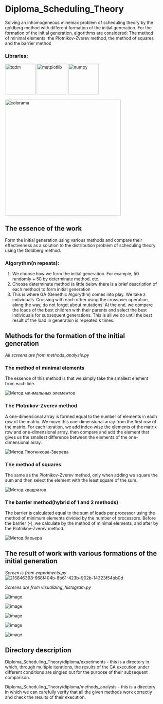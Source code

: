 # Diploma_Scheduling_Theory
Solving an inhomogeneous minemax problem of scheduling theory by the goldberg method with different formation of the initial generation.
For the formation of the initial generation, algorithms are considered: The method of minimal elements, the Plotnikov-Zverev method, the method of squares and the barrier method

### Libraries:
<a href="https://tqdm.github.io/"><img src="https://user-images.githubusercontent.com/65871712/218452173-faa8ad53-1248-441a-8638-6685d10fdfe1.png" alt="tqdm" width="100" height="100"></a>
<a href="https://matplotlib.org/stable/index.html"><img src="https://user-images.githubusercontent.com/65871712/218449590-b1a28106-1c93-487a-a74a-eefe422006a5.png" alt="matplotlib" width="100" height="100"></a>
<a href="https://numpy.org/"><img src="https://user-images.githubusercontent.com/65871712/218452060-ed889a4c-caad-4900-bf59-b030c2794247.png" alt="numpy" width="100" height="100"></a>

<a href="https://pypi.org/project/colorama/"><img src="https://user-images.githubusercontent.com/65871712/218449346-3b8335f9-5974-4d47-a385-5ce6e3666891.png" alt="colorama" width=380></a>

## The essence of the work
Form the initial generation using various methods and compare their effectiveness as a solution to the distribution problem of scheduling theory using the Goldberg method.
### Algorythm(n repeats):
1. We choose how we form the initial generation. For example, 50 randomly + 50 by determinate method, etc.
2. Choose determinate method (a little below there is a brief description of each method) to form initial generation
3. This is where GA (Genethic Algorythm) comes into play. We take z individuals. Crossing with each other using the crossover operation, along the way, do not forget about mutations! At the end, we compare the loads of the best children with their parents and select the best individuals for subsequent generations. This is all we do until the best result of the load in generation is repeated k times.

## Methods for the formation of the initial generation
*All screens are from methods_analysis.py*

### The method of minimal elements
The essence of this method is that we simply take the smallest element from each line.

![Метод минмальных элементов](https://user-images.githubusercontent.com/65871712/216844865-c2ba9ff0-0cd9-4bf7-a0a6-f49ba334baec.png)

### The Plotnikov-Zverev method
A one-dimensional array is formed equal to the number of elements in each row of the matrix. 
We move this one-dimensional array from the first row of the matrix. 
For each iteration, we add index-wise the elements of the matrix row and one-dimensional array, then compare and add the element that gives us the smallest difference between the elements of the one-dimensional array.

![Метод Плотникова-Зверева](https://user-images.githubusercontent.com/65871712/216844871-f02687c4-6b9f-48b2-82e6-5edc6f5c0917.png) 

### The method of squares
The same as the Plotnikov-Zverev method, only when adding we square the sum and then select the element with the least square of the sum.

![Метод квадратов](https://user-images.githubusercontent.com/65871712/216844874-3cee8510-4f5f-4b61-8c99-471bd514c546.png)

### The barrier method(hybrid of 1 and 2 methods)
The barrier is calculated equal to the sum of loads per processor using the method of minimum elements divided by the number of processors.
Before the barrier (-), we calculate by the method of minimal elements, and after by the Plotnikov-Zverev method.

![Метод барьера](https://user-images.githubusercontent.com/65871712/216844878-f418f483-3b91-40f1-b7ef-3178f9afffa1.png)


## The result of work with various formations of the initial generation
*Screen is from experiments.py*
![216846398-968f404b-8b61-423b-902b-14323f54bb0d](https://user-images.githubusercontent.com/65871712/216846824-0aa1f0d9-1c67-4031-b387-67a0bd255eb8.png)

*Screens are from visualizing_histogram.py*

![image](https://user-images.githubusercontent.com/65871712/218283100-528414bd-0ded-4d2d-b133-bf1970947cbb.png)

![image](https://user-images.githubusercontent.com/65871712/218254541-6d6d1ee9-418e-4949-a8d0-37e5cfcfc2ba.png)

![image](https://user-images.githubusercontent.com/65871712/218282253-48925756-8f1f-413f-9421-61a920cf8512.png)

![image](https://user-images.githubusercontent.com/65871712/218282259-b20de175-5f61-4cf2-8bdf-990f91966572.png)

![image](https://user-images.githubusercontent.com/65871712/218282241-1d7a8fff-b064-4303-bbc0-d06b49975812.png)


## Directory description
Diploma_Scheduling_Theory/diploma/experiments - this is a directory in which, through multiple iterations, the results of the GA execution under different conditions are singled out for the purpose of their subsequent comparison.

Diploma_Scheduling_Theory/diploma/methods_analysis - this is a directory in which we can carefully verify that all the given methods work correctly and check the results of their execution.
